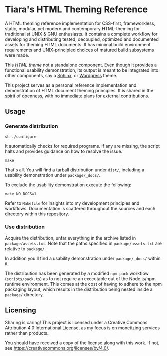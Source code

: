 <a name="tiaras-html-theming-reference"></a>
# Tiara's HTML Theming Reference

A HTML theming reference implementation for CSS-first, frameworkless, static,
modular, yet modern and contemporary HTML-theming for traditionalist UNIX & GNU
enthusiasts. It contains a complete workflow for developing and distributing
tested, decoupled, optimized and documented assets for theming HTML documents.
It has minimal build environment requirements and UNIX-principled choices of
matured build subsystems were made.

This *HTML theme* not a standalone component. Even though it provides a
functional usability demonstration, its output is meant to be integrated into
other components, say a [Sphinx](https://www.sphinx-doc.org), or
[Wordpress](https://wordpress.org) theme.

This project serves as a personal reference implementation and demonstration
of HTML document theming principles. It is shared in the spirit of openness,
with no immediate plans for external contributions.

## Usage

### Generate distribution

```
sh ./configure
```

It automatically checks for required programs. If any are missing, the script
halts and provides guidance on how to resolve the issue.

```
make
```

That's all. You will find a tarball distribution under `dist/`, including a
usability demonstration under `package/_docs/`.

To exclude the usability demonstration execute the following:

```
make NO_DOCS=1
```

Refer to `Makefile` for insights into my development principles and workflows.
Documentation is scattered throughout the sources and each directory within this
repository.

### Use distribution

Acquire the distribution, untar everything in the archive listed in
`package/assets.txt`. Note that the paths specified in `package/assets.txt` are
relative to `package/`.

In addition you'll find a usability demonstration under `package/_docs/` within
it.

The distribution has been generated by a modified `npm pack` workflow
(`scripts/pack.ts`) as to not require an executable out of the Node.js/npm
runtime environment. This comes at the cost of having to adhere to the npm
packaging layout, which results in the distribution being nested inside a
`package/` directory.

<a name="licensing"></a>
## Licensing

Sharing is caring! This project is licensed under a Creative Commons Attribution
4.0 International License, as my focus is on monetizing services rather than
products.

You should have received a copy of the license along with this
work. If not, see <https://creativecommons.org/licenses/by/4.0/>.
